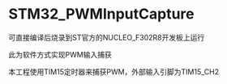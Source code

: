 # STM32_PWMInputCapture
 可直接编译后烧录到ST官方的NUCLEO_F302R8开发板上运行
 
 此为软件方式实现PWM输入捕获
 
 本工程使用TIM15定时器来捕获PWM，外部输入引脚为TIM15_CH2
